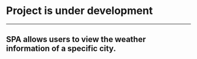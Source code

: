 # Project is under development
___
## SPA allows users to view the weather information of a specific city. 




